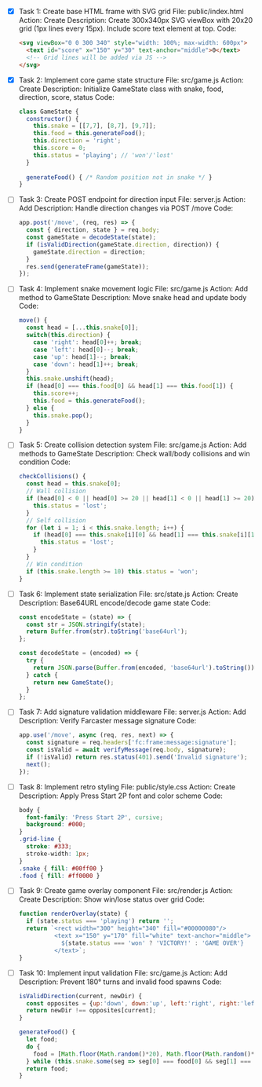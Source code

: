 - [x] Task 1: Create base HTML frame with SVG grid
  File: public/index.html
  Action: Create
  Description: Create 300x340px SVG viewBox with 20x20 grid (1px lines every 15px). Include score text element at top.
  Code:
  ```html
  <svg viewBox="0 0 300 340" style="width: 100%; max-width: 600px">
    <text id="score" x="150" y="30" text-anchor="middle">0</text>
    <!-- Grid lines will be added via JS -->
  </svg>
  ```

- [x] Task 2: Implement core game state structure
  File: src/game.js
  Action: Create
  Description: Initialize GameState class with snake, food, direction, score, status
  Code:
  ```javascript
  class GameState {
    constructor() {
      this.snake = [[7,7], [8,7], [9,7]];
      this.food = this.generateFood();
      this.direction = 'right';
      this.score = 0;
      this.status = 'playing'; // 'won'/'lost'
    }
    
    generateFood() { /* Random position not in snake */ }
  }
  ```

- [ ] Task 3: Create POST endpoint for direction input
  File: server.js
  Action: Add
  Description: Handle direction changes via POST /move
  Code:
  ```javascript
  app.post('/move', (req, res) => {
    const { direction, state } = req.body;
    const gameState = decodeState(state);
    if (isValidDirection(gameState.direction, direction)) {
      gameState.direction = direction;
    }
    res.send(generateFrame(gameState));
  });
  ```

- [ ] Task 4: Implement snake movement logic
  File: src/game.js
  Action: Add method to GameState
  Description: Move snake head and update body
  Code:
  ```javascript
  move() {
    const head = [...this.snake[0]];
    switch(this.direction) {
      case 'right': head[0]++; break;
      case 'left': head[0]--; break;
      case 'up': head[1]--; break;
      case 'down': head[1]++; break;
    }
    this.snake.unshift(head);
    if (head[0] === this.food[0] && head[1] === this.food[1]) {
      this.score++;
      this.food = this.generateFood();
    } else {
      this.snake.pop();
    }
  }
  ```

- [ ] Task 5: Create collision detection system
  File: src/game.js
  Action: Add methods to GameState
  Description: Check wall/body collisions and win condition
  Code:
  ```javascript
  checkCollisions() {
    const head = this.snake[0];
    // Wall collision
    if (head[0] < 0 || head[0] >= 20 || head[1] < 0 || head[1] >= 20) {
      this.status = 'lost';
    }
    // Self collision
    for (let i = 1; i < this.snake.length; i++) {
      if (head[0] === this.snake[i][0] && head[1] === this.snake[i][1]) {
        this.status = 'lost';
      }
    }
    // Win condition
    if (this.snake.length >= 10) this.status = 'won';
  }
  ```

- [ ] Task 6: Implement state serialization
  File: src/state.js
  Action: Create
  Description: Base64URL encode/decode game state
  Code:
  ```javascript
  const encodeState = (state) => {
    const str = JSON.stringify(state);
    return Buffer.from(str).toString('base64url');
  };

  const decodeState = (encoded) => {
    try {
      return JSON.parse(Buffer.from(encoded, 'base64url').toString());
    } catch {
      return new GameState();
    }
  };
  ```

- [ ] Task 7: Add signature validation middleware
  File: server.js
  Action: Add
  Description: Verify Farcaster message signature
  Code:
  ```javascript
  app.use('/move', async (req, res, next) => {
    const signature = req.headers['fc:frame:message:signature'];
    const isValid = await verifyMessage(req.body, signature);
    if (!isValid) return res.status(401).send('Invalid signature');
    next();
  });
  ```

- [ ] Task 8: Implement retro styling
  File: public/style.css
  Action: Create
  Description: Apply Press Start 2P font and color scheme
  Code:
  ```css
  body {
    font-family: 'Press Start 2P', cursive;
    background: #000;
  }
  .grid-line {
    stroke: #333;
    stroke-width: 1px;
  }
  .snake { fill: #00ff00 }
  .food { fill: #ff0000 }
  ```

- [ ] Task 9: Create game overlay component
  File: src/render.js
  Action: Create
  Description: Show win/lose status over grid
  Code:
  ```javascript
  function renderOverlay(state) {
    if (state.status === 'playing') return '';
    return `<rect width="300" height="340" fill="#00000080"/>
            <text x="150" y="170" fill="white" text-anchor="middle">
              ${state.status === 'won' ? 'VICTORY!' : 'GAME OVER'}
            </text>`;
  }
  ```

- [ ] Task 10: Implement input validation
  File: src/game.js
  Action: Add
  Description: Prevent 180° turns and invalid food spawns
  Code:
  ```javascript
  isValidDirection(current, newDir) {
    const opposites = {up:'down', down:'up', left:'right', right:'left'};
    return newDir !== opposites[current];
  }

  generateFood() {
    let food;
    do {
      food = [Math.floor(Math.random()*20), Math.floor(Math.random()*20)];
    } while (this.snake.some(seg => seg[0] === food[0] && seg[1] === food[1]));
    return food;
  }
  ```
